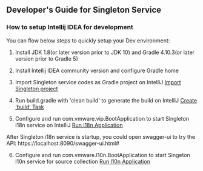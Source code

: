 ## Developer's Guide for Singleton Service

### How to setup Intellij IDEA for development

You can flow below steps to quickly setup your Dev environment:

1. Install JDK 1.8(or later version prior to JDK 10) and Gradle 4.10.3(or later version prior to Gradle 5)

2. Install Intellij IDEA community version and configure Gradle home

3. Import Singleton service codes as Gradle project on IntelliJ
[Import Singleton project ](https://github.com/vmware/singleton/tree/master/g11n-ws/docs/img/intellij_import.png)

4. Run build.gradle with 'clean build' to generate the build on IntelliJ
[Create 'build' Task ](https://github.com/vmware/singleton/tree/master/g11n-ws/docs/img/intellij_build.png)

5. Configure and run com.vmware.vip.BootApplication to start Singleton i18n service on IntelliJ
[Run i18n Application](https://github.com/vmware/singleton/tree/master/g11n-ws/docs/img/intellij_run.png)

After Singleton i18n service is startup, you could open swagger-ui to try the API: https://localhost:8090/swagger-ui.html#

6. Configure and run com.vmware.l10n.BootApplication to start Singeton l10n service for source collection
[Run l10n Application](https://github.com/vmware/singleton/tree/master/g11n-ws/docs/img/intellij_runl10n.png)




